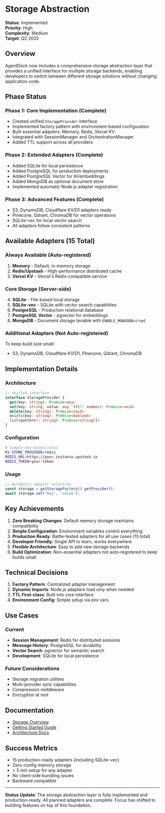 # Storage Abstraction

**Status**: Implemented  
**Priority**: High  
**Complexity**: Medium  
**Target**: Q2 2025

## Overview

AgentDock now includes a comprehensive storage abstraction layer that provides a unified interface for multiple storage backends, enabling developers to switch between different storage solutions without changing application code.

## Phase Status

### Phase 1: Core Implementation (Complete)
- Created unified `StorageProvider` interface
- Implemented factory pattern with environment-based configuration
- Built essential adapters: Memory, Redis, Vercel KV
- Integrated with SessionManager and OrchestrationManager
- Added TTL support across all providers

### Phase 2: Extended Adapters (Complete)
- Added SQLite for local persistence
- Added PostgreSQL for production deployments
- Added PostgreSQL Vector for AI/embeddings
- Added MongoDB as optional document store
- Implemented automatic Node.js adapter registration

### Phase 3: Advanced Features (Complete)
- S3, DynamoDB, Cloudflare KV/D1 adapters ready
- Pinecone, Qdrant, ChromaDB for vector operations
- SQLite-vec for local vector search
- All adapters follow consistent patterns

## Available Adapters (15 Total)

### Always Available (Auto-registered)
1. **Memory** - Default, in-memory storage
2. **Redis/Upstash** - High-performance distributed cache
3. **Vercel KV** - Vercel's Redis-compatible service

### Core Storage (Server-side)
4. **SQLite** - File-based local storage
5. **SQLite-vec** - SQLite with vector search capabilities
6. **PostgreSQL** - Production relational database
7. **PostgreSQL Vector** - pgvector for embeddings
8. **MongoDB** - Document storage (enable with `ENABLE_MONGODB=true`)

### Additional Adapters (Not Auto-registered)
To keep build size small:
- S3, DynamoDB, Cloudflare KV/D1, Pinecone, Qdrant, ChromaDB

## Implementation Details

### Architecture
```typescript
// Unified interface
interface StorageProvider {
  get(key: string): Promise<any>
  set(key: string, value: any, ttl?: number): Promise<void>
  delete(key: string): Promise<void>
  exists(key: string): Promise<boolean>
  list(pattern?: string): Promise<string[]>
}
```

### Configuration
```bash
# Simple env-based setup
KV_STORE_PROVIDER=redis
REDIS_URL=https://your-instance.upstash.io
REDIS_TOKEN=your-token
```

### Usage
```typescript
// Automatic adapter selection
const storage = getStorageFactory().getProvider();
await storage.set('key', 'value');
```

## Key Achievements

1. **Zero Breaking Changes**: Default memory storage maintains compatibility
2. **Simple Configuration**: Environment variables control everything
3. **Production Ready**: Battle-tested adapters for all use cases (15 total)
4. **Developer Friendly**: Single API to learn, works everywhere
5. **Flexible Architecture**: Easy to add new storage backends
6. **Build Optimization**: Non-essential adapters not auto-registered to keep builds small

## Technical Decisions

1. **Factory Pattern**: Centralized adapter management
2. **Dynamic Imports**: Node.js adapters load only when needed
3. **TTL First-class**: Built into core interface
4. **Environment Config**: Simple setup via env vars

## Use Cases

### Current
- **Session Management**: Redis for distributed sessions
- **Message History**: PostgreSQL for durability
- **Vector Search**: pgvector for semantic search
- **Development**: SQLite for local persistence

### Future Considerations
- Storage migration utilities
- Multi-provider sync capabilities
- Compression middleware
- Encryption at rest

## Documentation

- [Storage Overview](../storage/README.md)
- [Getting Started Guide](../storage/getting-started.md)
- [Architecture Docs](../architecture/sessions/session-management.md)

## Success Metrics

- 15 production-ready adapters (including SQLite-vec)
- Zero-config memory storage  
- < 5 min setup for any adapter
- No client-side bundling issues
- Backward compatible

---

**Status Update**: The storage abstraction layer is fully implemented and production-ready. All planned adapters are complete. Focus has shifted to building features on top of this foundation. 